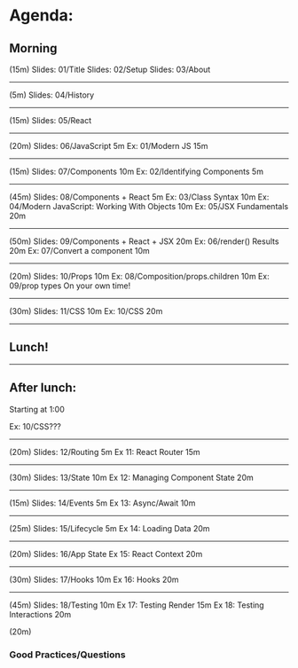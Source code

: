 # Agenda:

## Morning

(15m)
Slides: 01/Title
Slides: 02/Setup
Slides: 03/About

---

(5m)
Slides: 04/History

---

(15m)
Slides: 05/React

---

(20m)
Slides: 06/JavaScript
5m
Ex: 01/Modern JS
15m

---

(15m)
Slides: 07/Components
10m
Ex: 02/Identifying Components
5m

---

(45m)
Slides: 08/Components + React
5m
Ex: 03/Class Syntax
10m
Ex: 04/Modern JavaScript: Working With Objects
10m
Ex: 05/JSX Fundamentals
20m

---

(50m)
Slides: 09/Components + React + JSX
20m
Ex: 06/render() Results
20m
Ex: 07/Convert a component
10m

---

(20m)
Slides: 10/Props
10m
Ex: 08/Composition/props.children
10m
Ex: 09/prop types
On your own time!

---

(30m)
Slides: 11/CSS
10m
Ex: 10/CSS
20m

---

## Lunch!

---

## After lunch:

Starting at 1:00

Ex: 10/CSS???

---

(20m)
Slides: 12/Routing
5m
Ex 11: React Router
15m

---

(30m)
Slides: 13/State
10m
Ex 12: Managing Component State
20m

---

(15m)
Slides: 14/Events
5m
Ex 13: Async/Await
10m

---

(25m)
Slides: 15/Lifecycle
5m
Ex 14: Loading Data
20m

---

(20m)
Slides: 16/App State
Ex 15: React Context
20m

---

(30m)
Slides: 17/Hooks
10m
Ex 16: Hooks
20m

---

(45m)
Slides: 18/Testing
10m
Ex 17: Testing Render
15m
Ex 18: Testing Interactions
20m

(20m)

### Good Practices/Questions
